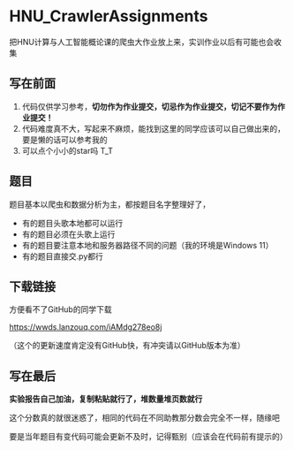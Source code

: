 # HNU_CrawlerAssignments

把HNU计算与人工智能概论课的爬虫大作业放上来，实训作业以后有可能也会收集

## 写在前面

1. 代码仅供学习参考，**切勿作为作业提交，切忌作为作业提交，切记不要作为作业提交！**
2. 代码难度真不大，写起来不麻烦，能找到这里的同学应该可以自己做出来的，要是懒的话可以参考我的
3. 可以点个小小的star吗 T_T

## 题目

题目基本以爬虫和数据分析为主，都按题目名字整理好了，

* 有的题目头歌本地都可以运行
* 有的题目必须在头歌上运行
* 有的题目要注意本地和服务器路径不同的问题（我的环境是Windows 11）
* 有的题目直接交.py都行

## 下载链接

方便看不了GitHub的同学下载

https://wwds.lanzouq.com/iAMdg278eo8j

（这个的更新速度肯定没有GitHub快，有冲突请以GitHub版本为准）

## 写在最后

**实验报告自己加油，复制粘贴就行了，堆数量堆页数就行**

这个分数真的就很迷惑了，相同的代码在不同助教那分数会完全不一样，随缘吧

要是当年题目有变代码可能会更新不及时，记得甄别（应该会在代码前有提示的）
